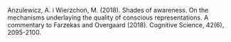 ﻿---
layout: post
date:   2018-01-03 09:00:00
link: onlinelibrary.wiley.com/doi/10.1111/cogs.12578/full#cogs12578
categories: article
year: 2018
---

Anzulewicz, A. i Wierzchoń, M. (2018). Shades of awareness. On the mechanisms underlaying the quality of conscious representations. A commentary to Farzekas and Overgaard (2018). Cognitive Science, 42(6), 2095-2100.
